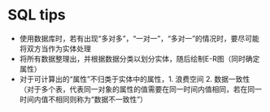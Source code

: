 # SQL tips
- 使用数据库时，若有出现“多对多”，“一对一”，“多对一”的情况时，要尽可能将双方当作为实体处理
- 将所有数据整理出，并根据数据分类以划分实体，随后绘制E-R图（同时确定属性）
- 对于可计算出的“属性”不归类于实体中的属性，1. 浪费空间 2. 数据一致性（对于多个表，代表同一对象的属性的值需要在同一时间内值相同，若在同一时间内值不相同则称为“数据不一致性”）